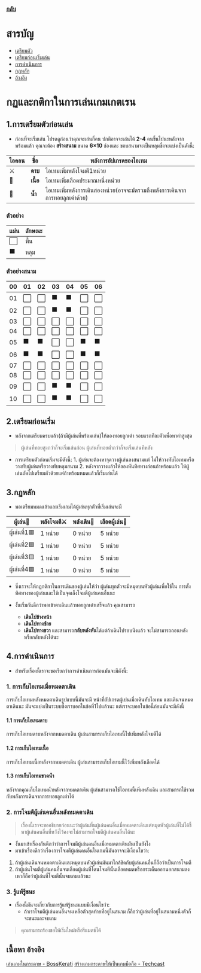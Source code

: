 ### [กลับ](README.md)

# สารบัญ

 - [เตรียมตัว](#1.การเตียมตัวก่อนเล่น)
 - [เตรียมก่อนเริ่มเล่น](#2.เตรียมก่อนเริ่ม)
 - [การดำเนินการ](#4.การดำเนินการ)
 - [กฏหลัก](#3.กฏหลัก)
 - [อ้างอิง](#เนื้อหาอ้างอิง)
# กฏและกติกาในการเล่นเกมเกตเรน
## 1.การเตรียมตัวก่อนเล่น
- ก่อนที่จะเริ่มเล่น โปรดดูก่อนว่าคุณจะเล่นกี่คน 
ปกติอาจจะเล่นได้ **2-4** คนขึ้นไปนะหลังจากพร้อมแล้ว
คุณจะต้อง **สร้างสนาม** ขนาด **6×10** ช่องและ
ขอบสนามจะเป็นหลุมซึ่งจะแบ่งเป็นดังนี้:

|ไอคอน|ชื่อ|พลังการอัปเกรดของไอเทม                            |
|--------|--------------|-----------------------------------------|
|  ⚔️ | **ดาบ**| ไอเทมเพิ่มพลังโจมตี1หน่วย    |
|  🍖 |**เนื้อ**| ไอเทมเพิ่มเลือดประมาณหนึ่งหน่วย|
|  🥤 |**น้ำ**| ไอเทมเพิ่มพลังการเดินสองหน่วย(อาจจะมัดรวมถึงพลังการเดินจากการทอยลูกเต๋าด้วย)|

### ตัวอย่าง

|แผ่น|ลักษณะ|
|---|------|
| ⬜ | พื้น |
| ⬛ | หลุม |

### ตัวอย่างสนาม

|00|01|02|03|04|05|06|
|--|--|--|--|--|--|--|
|01|⬜|⬜|⬛|⬛|⬜|⬜|
|02|⬜|⬜|⬛|⬛|⬜|⬜|
|03|⬜|⬜|⬜|⬜|⬜|⬜|
|04|⬜|⬜|⬜|⬜|⬜|⬜|
|05|⬛|⬛|⬜|⬜|⬛|⬛|
|06|⬛|⬛|⬜|⬜|⬛|⬛|
|07|⬜|⬜|⬜|⬜|⬜|⬜|
|08|⬜|⬜|⬜|⬜|⬜|⬜|
|09|⬜|⬜|⬛|⬛|⬜|⬜|
|10|⬜|⬜|⬛|⬛|⬜|⬜|

## 2.เตรียมก่อนเริ่ม
- หลังจากเตรียมครบแล้ว(ถ้ามีผู้เล่นที่พร้อมเล่น)ให้ลองทอยลูกเต๋า
รอบแรกทีละตัวเพื่อหาค่าสูงสุด
> ผู้เล่นที่ทอยสูงกว่าก็จะเริ่มเล่นก่อน
> ผู้เล่นที่ทอยต่ำกว่าก็จะเริ่มเล่นทีหลัง
* การเตรียมตัวก่อนเริ่มจะมีดังนี้:
      1. ผู้เล่นจะต้องหาจุดวางผู้เล่นลงสนามแต่
           ไม่ให้วางทับไอเทมหรือวางทับผู้เล่นหรือวางทับหลุมสนาม
      2. หลังจากวางแล้วให้ลองหันทิศทางก่อนถ้าพร้อมแล้ว
          ให้ผู้เล่นถัดไปเตรียมตัวด้วยแต่ถ้าพร้อมหมดแล้วก็เริ่มเล่นได้
## 3.กฏหลัก
   - พอเตรียมหมดแล้วและเริ่มเกมได้ผู้เล่นทุกตัวที่เริ่มเล่นจะมี

|ผู้เล่น📄    |พลังโจมตี⚔️     |พลังเดิน🥤    |เลือดผู้เล่น🍖   |
|------------|------------|------------|------------|
|ผู้เล่นที่1🟥| 1 หน่วย | 0 หน่วย | 5 หน่วย |
|ผู้เล่นที่2🟦| 1 หน่วย | 0 หน่วย | 5 หน่วย |
|ผู้เล่นที่3🟨| 1 หน่วย | 0 หน่วย | 5 หน่วย |
|ผู้เล่นที่4🟩| 1 หน่วย | 0 หน่วย | 5 หน่วย |

   - ซึ่งเราจะให้กฏกติกาในการเดินของผู้เล่นให้ว่า ผู้เล่นทุกตัวจะมีหมุดบนหัวผู้เล่นเพื่อใช้ใน การตั้งทิศทางของผู้เล่นและใช้เป็นจุดเล็งโจมตีผู้เล่นคนอื่นนะ
     
   - งั้นเริ่มกันดีกว่าพอเข้าตาเดินแล้วทอยลูกเต๋าเสร็จแล้ว
      คุณสามารถ
      * **เดินไปข้างหน้า**
      * **เดินไปทางซ้าย**
      * **เดินไปทางขวา**
      และสามารถ**กลับหลังหัน**ได้แต่ถ้าเดินไปรอบนึงแล้ว
      จะไม่สามารถถอนหลังหรือกลับหลังได้นะ
## 4.การดำเนินการ
   - สำหรับเรื่องนี้เราจะขอเรียกว่าการดำเนินการก่อนมันจะมีดังนี้:
### 1. การเก็บไอเทมเมื่อหมดตาเดิน
   การเก็บไอเทมหลังหมดตาเดินรูปแบบนี้มันจะมี หน้าที่อัปเกรดผู้เบ่นเมื่อเดินทับไอเทม
   และเดินจนหมดตาเดินนะ มันจะแบ่งเป็นระบบซึ่งเราบอกในข้อที่1ไปแล้วนะ แต่เราจะบอกในข้อนี้ก่อนมันจะมีดังนี้
#### 1.1 การเก็บไอเทมดาบ
   การเก็บไอเทมดาบหลังจากหมดตาเดิน ผู้เล่นสามารถเก็บไอเทมนี้ไปเพิ่มพลังโจมตีได้
#### 1.2 การเก็บไอเทมเนื้อ
   การเก็บไอเทมเนื้อหลังจากหมดตาเดิน ผู้เล่นสามารถเก็บไอเทมนี้ไว้เพิ่มพลังเลือดได้
#### 1.3 การเก็บไอเทมขวดน้ำ
   หลังจากคุณเก็บไอเทมน้ำหลังจากหมดตาเดิน ผู้เล่นสามารถใช้ไอเทมนี้เพิ่มพลังเดิน และสามารถใช้รวมกับพลังการเดินจากการทอยลูกเต๋าได้
### 2. การโจมตีผู้เล่นคนอื่นหลังหมดตาเดิน
   > เรื่องนี้เราจะขออธิบายก่อนนะว่าผู้เล่นที่นผู้เล่นคนอื่นเมื่อหมดตาเดินแต่หมุดหัวผู้เล่นที่ไม่ได้ชี้หาผู้เล่นคนอื่นที่หวังไว้คงจะไม่สามารถโจมตีผู้เล่นคนอื่นได้นะ
   > 
  - งั้นมาเข้าเรื่องกันดีกว่าว่าการโจมตีผู้เล่นคนอื่นเมื่อหมดตาเดินมันเป็นยังไง
  - มาเข้าเรื่องดีกว่าเรื่องการโจมตีผู้เล่นคนอื่นในเกมนี้มันอาจจะมีเงื่อนไขว่า:
  1. ถ้าผู้เล่นเดินจนหมดตาเดินและหมุดบนหัวผู้เล่นมันมาใกล้ชิดกับผู้เล่นคนอื่นก็ถือว่าเป็นการโจมตี
  2. ถ้าผู้เล่นโจมตีผู้เล่นคนอื่นจนเลือดผู้เล่นที่โดนโจมตีนั้นเลือดหมดหรือกระเด็นออกนอกสนามลงเหวก็ถือว่าผู้เล่นที่โจมตีนั้นจบเกมแล้วนะ
### 3. รู้แพ้รู้ชนะ
- เรื่องนี้มันจะเกี่ยวกับการรู้แพ้รู้ชนะแบบมีเงื่อนไขว่า:
   * ถ้าเราโจมตีผู้เล่นคนอื่นจนเหลือตัวสุดท้ายที่อยู่ในสนาม
      ก็ถือว่าผู้เล่นที่อยู่ในสนามหนึ่งตัวก็จะชนะและจบเกม
 >คุณสามารถร้องขอให้เริ่มใหม่หรือรีแมตช์ได้

## เนื้อหา อ้างอิง
[เล่นเกมในกระดาษ - BossKerati](https://m.youtube.com/watch?v=B2nDdmw3ZHs&t=209s&pp=ygUm4LmA4LiB4Lih4LiB4Lij4Liw4LiU4Liy4LipIGJvc3NrZXJhdGk%3D)
[สร้างเกมกระดาษให้เป็นเกมมือถือ - Techcast](https://m.youtube.com/watch?v=pjJtvuPbcxk&pp=ygVI4LmA4LiB4Lih4LiB4Lij4Liw4LiU4Liy4Lip4Liq4Li54LmI4LmA4LiB4Lih4Lih4Li34Lit4LiW4Li34LitIHRlY2hjYXN0)



          

   

